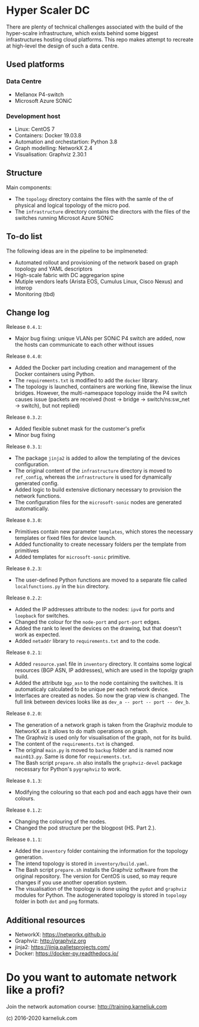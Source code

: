 # Hyper Scaler DC
There are plenty of technical challenges associated with the build of the hyper-scalre infrastructure, which exists behind some biggest infrastructures hosting cloud platforms. This repo makes attempt to recreate at high-level the design of such a data centre.

## Used platforms
### Data Centre
- Mellanox P4-switch
- Microsoft Azure SONiC

### Development host
- Linux: CentOS 7
- Containers: Docker 19.03.8
- Automation and orchestartion: Python 3.8
- Graph modelling: NetworkX 2.4
- Visualisation: Graphviz 2.30.1

## Structure
Main components:
- The `topology` directory contains the files with the samle of the of physical and logical topology of the micro pod.
- The `infrastructure` directory contains the directors with the files of the switches running Microsot Azure SONiC

## To-do list
The following ideas are in the pipeline to be implmeneted:
- Automated rollout and provisioning of the network based on graph topology and YAML descriptors
- High-scale fabric with DC aggregarion spine
- Mutiple vendors leafs (Arista EOS, Cumulus Linux, Cisco Nexus) and interop
- Monitoring (tbd)

## Change log
Release `0.4.1`:
- Major bug fixing: unique VLANs per SONiC P4 switch are added, now the hosts can communicate to each other without issues

Release `0.4.0`:
- Added the Docker part including creation and management of the Docker containers using Python.
- The `requirements.txt` is modified to add the `docker` library.
- The topology is launched, containers are working fine, likewise the linux bridges. However, the multi-namespace topology inside the P4 switch causes issue (packets are received (host -> bridge -> switch/ns:sw_net -> switch), but not replied)

Release `0.3.2`:
- Added flexible subnet mask for the customer's prefix
- Minor bug fixing

Release `0.3.1`:
- The package `jinja2` is added to allow the templating of the devices configuration.
- The original content of the `infrastructure` directory is moved to `ref_config`, whereas the `infrastructure` is used for dynamically generated config.
- Added logic to build extensive dictionary necessary to provision the network functions.
- The configuration files for the `microsoft-sonic` nodes are generated automatically.

Release `0.3.0`:
- Primitives contain new parameter `templates`, which stores the necessary templates or fixed files for device launch.
- Added functionality to create necessary folders per the template from primitives
- Added templates for `microsoft-sonic` primitive.

Release `0.2.3`:
- The user-defined Python functions are moved to a separate file called `localfunctions.py` in the `bin` directory.

Release `0.2.2`:
- Added the IP addresses attribute to the nodes: `ipv4` for ports and `loopback` for switches.
- Changed the colour for the `node-port` and `port-port` edges.
- Added the rank to level the devices on the drawing, but that doesn't work as expected.
- Added `netaddr` library to `requirements.txt` and to the code.

Release `0.2.1`:
- Added `resource.yaml` file in `inventory` directory. It contains some logical resources (BGP ASN, IP addresses), which are used in the topolgy graph build.
- Added the attribute `bgp_asn` to the node containing the switches. It is automaticaly calculated to be unique per each network device.
- Interfaces are created as nodes. So now the grap view is changed. The full link between devices looks like as `dev_a -- port -- port -- dev_b`.

Release `0.2.0`:
- The generation of a network graph is taken from the Graphviz module to NetworkX as it allows to do math operations on graph.
- The Graphviz is used only for visualisation of the graph, not for its build.
- The content of the `requirements.txt` is changed.
- The original `main.py` is moved to `backup` folder and is named now `main013.py`. Same is done for `requirements.txt`.
- The Bash script `prepare.sh` also installs the `graphviz-devel` package necessary for Python's `pygraphviz` to work.

Release `0.1.3`:
- Modifying the colouring so that each pod and each aggs have their own colours.

Release `0.1.2`:
- Changing the colouring of the nodes.
- Changed the pod structure per the blogpost (HS. Part 2.).

Release `0.1.1`:
- Added the `inventory` folder containing the information for the topology generation.
- The intend topology is stored in `inventory/build.yaml`.
- The Bash script `prepare.sh` installs the Graphviz software from the original repository. The version for CentOS is used, so may requre changes if you use another operation system.
- The visualisation of the topology is done using the `pydot` and `graphviz` modules for Python. The autogenerated topology is stored in `topology` folder in both `dot` and `png` formats.

## Additional resources
- NetworkX: https://networkx.github.io
- Graphviz: http://graphviz.org
- jinja2: https://jinja.palletsprojects.com/
- Docker: https://docker-py.readthedocs.io/

# Do you want to automate network like a profi?
Join the network automation course: http://training.karneliuk.com

(c) 2016-2020 karneliuk.com
